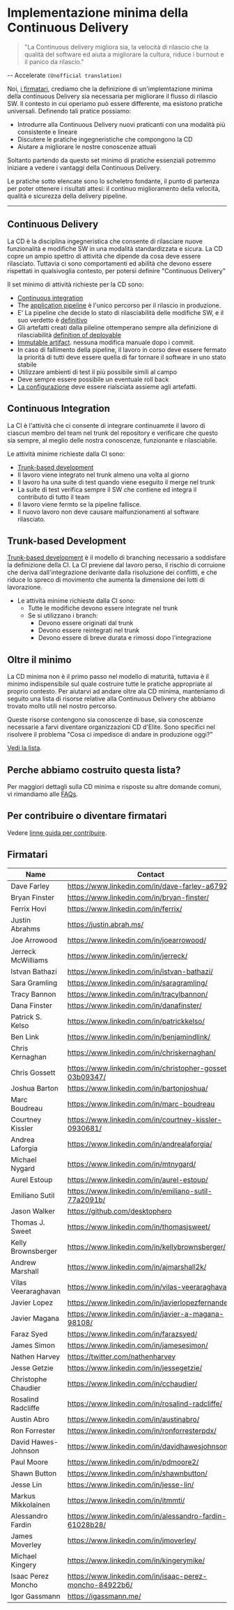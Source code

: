 # Implementazione minima della Continuous Delivery

> "La Continuous delivery migliora sia, la velocità di rilascio che la qualità del software ed aiuta a migliorare la cultura, riduce i burnout e il panico da rilascio."

-- Accelerate `(Unofficial translation)`

Noi, [i firmatari](#Firmatari), crediamo che la definizione di un'implemtazione minima della continuous Delivery sia necessaria per migliorare il flusso di rilascio SW. Il contesto in cui operiamo può essere differente, ma esistono pratiche universali. Definendo tali pratice possiamo:

- Introdurre alla Continuous Delivery nuovi praticanti con una modalità più consistente e lineare
- Discutere le pratiche ingegneristiche che compongono la CD
- Aiutare a migliorare le nostre conoscenze attuali

Soltanto partendo da questo set minimo di pratiche essenziali potremmo iniziare a vedere i vantaggi della Continuous Delivery.

Le pratiche sotto elencate sono lo scheletro fondante, il punto di partenza per poter ottenere i risultati attesi: il continuo miglioramento della velocità, qualità e sicurezza della delivery pipeline.

---

## Continuous Delivery

La CD è la disciplina ingegneristica che consente di rilasciare nuove funzionalità e modifiche SW in una modalità standardizzata e sicura. La CD copre un ampio spettro di attività che dipende da cosa deve essere rilasciato. Tuttavia ci sono comportamenti ed abilità che devono essere rispettati in qualsivoglia contesto, per potersi definire "Continuous Delivery"

Il set minimo di attività richieste per la CD sono:

- [Continuous integration](#continuous-integration)
- The [application
  pipeline](https://www.informit.com/articles/article.aspx?p=1621865&seqNum=2#:~:text=%EE%94%80Buy-,What%20Is%20a%20Deployment%20Pipeline%3F,-At%20an%20abstract)
  è l'unico percorso per il rilascio in produzione.
- E' La pipeline che decide lo stato di rilasciabilità delle modifiche SW, e il suo verdetto è [definitivo](./faq.md#why-should-the-pipeline-be-definitive-for-deploy)
- Gli artefatti creati dalla pileline ottemperano sempre alla definizione di rilasciabilità [definition of deployable](https://www.youtube.com/watch?v=bHKHdp4H-8w)
- [Immutable artifact](./faq#what-is-an-immutable-artifact). nessuna modifica manuale dopo i commit.
- In caso di fallimento della pipeline, il lavoro in corso deve essere fermato la priorità di tutti deve essere quella di far tornare il software in uno stato stabile
- Utilizzare ambienti di test il più possibile simili al campo
- Deve sempre essere possibile un eventuale roll back
- [La configurazione](./faq.md#what-is-application-configuration) deve essere rialsciata assieme agli artefatti.

## Continuous Integration

La CI è l'attività che ci consente di integrare continuamnte il lavoro di ciascun membro del team nel trunk del repository e verificare che questo sia sempre, al meglio delle nostra conoscenze, funzionante e rilasciabile.

Le attività minime richieste dalla CI sono:

- [Trunk-based development](https://trunkbaseddevelopment.com/)
- Il lavoro viene integrato nel trunk almeno una volta al giorno
- Il lavoro ha una suite di test quando viene eseguito il merge nel trunk
- La suite di test verifica sempre il SW che contiene ed integra il contributo di tutto il team
- Il lavoro viene fermto se la pipeline fallisce.
- Il nuovo lavoro non deve causare malfunzionamenti al software rilasciato.

## Trunk-based Development

[Trunk-based development](https://trunkbaseddevelopment.com/) è il modello di branching necessario a soddisfare la definizione della CI. La CI previene dal lavoro perso, il rischio di corruione che deriva dall'integrazione derivante dalla risoluzione dei conflitti, e che riduce lo spreco di movimento che aumenta la dimensione dei lotti di lavorazione.

- Le attività minime richieste dalla CI sono:
  - Tutte le modifiche devono essere integrate nel trunk
  - Se si utilizzano i branch:
    - Devono essere originati dal trunk
    - Devono essere reintegrati nel trunk
    - Devono essere di breve durata e rimossi dopo l'integrazione

## Oltre il minimo

La CD minima non è il primo passo nel modello di maturità, tuttavia è il minimo indispensibile sul quale costruire tutte le pratiche appropriate al proprio contesto. Per aiutarvi ad andare oltre ala CD minima, manteniamo di seguito una lista di risorse relative alla Continuous Delivery che abbiamo trovato molto utili nel nostro percorso.

Queste risorse contengono sia conoscenze di base, sia conoscenze necessarie a farvi diventare organizzazioni CD d'Elite.
Sono specifici nel risolvere il problema "Cosa ci impedisce di andare in produzione oggi?"

[Vedi la lista](./references.md).

## Perche abbiamo costruito questa lista?

Per maggiori dettagli sulla CD minima e risposte su altre domande comuni, vi rimandiamo alle [FAQs](./faq.md).

## Per contribuire o diventare firmatari

Vedere [linne guida per contribuire](./CONTRIBUTING.md).

## Firmatari

| Name               | Contact                                                     |
|--------------------|-------------------------------------------------------------|
| Dave Farley        | <https://www.linkedin.com/in/dave-farley-a67927>            |
| Bryan Finster      | <https://www.linkedin.com/in/bryan-finster/>                |
| Ferrix Hovi        | <https://www.linkedin.com/in/ferrix/>                       |
| Justin Abrahms     | <https://justin.abrah.ms/>                                  |
| Joe Arrowood       | <https://www.linkedin.com/in/joearrowood/>                  |
| Jerreck McWilliams | <https://www.linkedin.com/in/jerreck/>                      |
| Istvan Bathazi     | <https://www.linkedin.com/in/istvan-bathazi/>               |
| Sara Gramling      | <https://www.linkedin.com/in/saragramling/>                 |
| Tracy Bannon       | <https://www.linkedin.com/in/tracylbannon/>                 |
| Dana Finster       | <https://www.linkedin.com/in/danafinster/>                  |
| Patrick S. Kelso   | <https://www.linkedin.com/in/patrickkelso/>                 |
| Ben Link           | <https://www.linkedin.com/in/benjamindlink/>                |
| Chris Kernaghan    | <https://www.linkedin.com/in/chriskernaghan/>               |
| Chris Gossett      | <https://www.linkedin.com/in/christopher-gossett-03b09347/> |
| Joshua Barton      | <https://www.linkedin.com/in/bartonjoshua/>                 |
| Marc Boudreau      | <https://www.linkedin.com/in/marc-boudreau>                 |
| Courtney Kissler   | <https://www.linkedin.com/in/courtney-kissler-0930681/>     |
| Andrea Laforgia    | <https://www.linkedin.com/in/andrealaforgia/>               |
| Michael Nygard     | <https://www.linkedin.com/in/mtnygard/>                     |
| Aurel Estoup       | <https://www.linkedin.com/in/aurel-estoup/>                 |
| Emiliano Sutil     | <https://www.linkedin.com/in/emiliano-sutil-77a2091b/>      |
| Jason Walker       | <https://github.com/desktophero>                            |
| Thomas J. Sweet    | <https://www.linkedin.com/in/thomasjsweet/>                 |
| Kelly Brownsberger | <https://www.linkedin.com/in/kellybrownsberger/>            |
| Andrew Marshall    | <https://www.linkedin.com/in/ajmarshall2k/>                 |
| Vilas Veeraraghavan| <https://www.linkedin.com/in/vilas-veeraraghavan/>          |
| Javier Lopez       | <https://www.linkedin.com/in/javierlopezfernandez/>         |
| Javier Magana      | <https://www.linkedin.com/in/javier-a-magana-98108/>        |
| Faraz Syed         | <https://www.linkedin.com/in/farazsyed/>                    |
| James Simon        | <https://www.linkedin.com/in/jamesesimon/>                  |
| Nathen Harvey      | <https://twitter.com/nathenharvey>                          |
| Jesse Getzie       | <https://www.linkedin.com/in/jessegetzie/>                  |
| Christophe Chaudier| <https://www.linkedin.com/in/cchaudier/>                    |
| Rosalind Radcliffe | <https://www.linkedin.com/in/rosalind-radcliffe/>           | 
| Austin Abro        | <https://www.linkedin.com/in/austinabro/>                   |
| Ron Forrester      | <https://www.linkedin.com/in/ronforresterpdx/>              |
| David Hawes-Johnson| <https://www.linkedin.com/in/davidhawesjohnson/>            |
| Paul Moore         | <https://www.linkedin.com/in/pdmoore2/>                     |
| Shawn Button       | <https://www.linkedin.com/in/shawnbutton/>                  |
| Jesse Lin          | <https://www.linkedin.com/in/jesse-lin/>                    |
| Markus Mikkolainen | <https://www.linkedin.com/in/itmmti/>                       |
| Alessandro Fardin  | <https://www.linkedin.com/in/alessandro-fardin-61028b28/>   |
| James Moverley     | <https://www.linkedin.com/in/jmoverley/>                    |
| Michael Kingery    | <https://www.linkedin.com/in/kingerymike/>                  |
| Isaac Perez Moncho | <https://www.linkedin.com/in/isaac-perez-moncho-84922b6/>   |
| Igor Gassmann      | <https://igassmann.me/>                                     |
